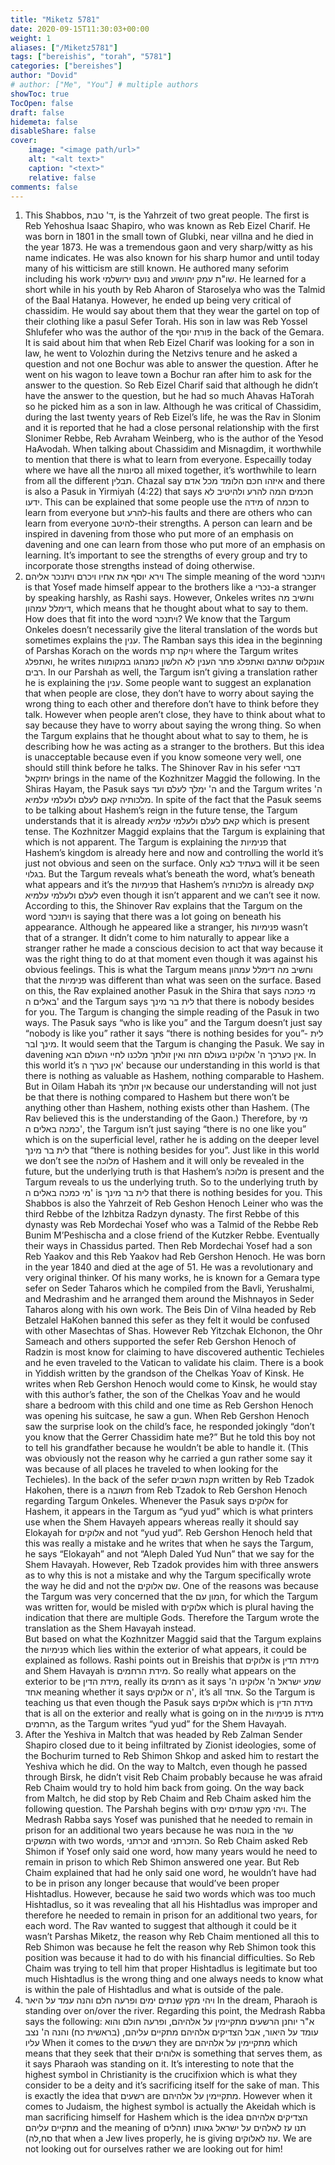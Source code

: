```yaml
---
title: "Miketz 5781"
date: 2020-09-15T11:30:03+00:00
weight: 1
aliases: ["/Miketz5781"]
tags: ["bereishis", "torah", "5781"]
categories: ["bereishes"]
author: "Dovid"
# author: ["Me", "You"] # multiple authors
showToc: true
TocOpen: false
draft: false
hidemeta: false
disableShare: false
cover:
    image: "<image path/url>"
    alt: "<alt text>"
    caption: "<text>"
    relative: false
comments: false
---
```

1) This Shabbos, ד' טבת, is the Yahrzeit of two great people. The first is Reb Yehoshua Isaac Shapiro, who was known as Reb Eizel Charif. He was born in 1801 in the small town of Glubki, near villna and he died in the year 1873. He was a tremendous gaon and very sharp/witty as his name indicates. He was also known for his sharp humor and until today many of his witticism are still known. He authored many seforim including his work נועם ירושלמי and שו"ת עמק יהושוע. He learned for a short while in his youth by Reb Aharon of Staroselya who was the Talmid of the Baal Hatanya. However, he ended up being very critical of chassidim. He would say about them that they wear the gartel on top of their clothing like a pasul Sefer Torah.  His son in law was Reb Yossel Shlufefer who was the author of the פורת יוסף in the back of the Gemara. It is said about him that when Reb Eizel Charif was looking for a son in law, he went to Volozhin during the Netzivs tenure and he asked a question and not one Bochur was able to answer the question. After he went on his wagon to leave town a Bochur ran after him to ask for the answer to the question. So Reb Eizel Charif said that although he didn’t have the answer to the question, but he had so much Ahavas HaTorah so he picked him as a son in law. Although he was critical of Chassidim, during the last twenty years of Reb Eizel’s life, he was the Rav in Slonim and it is reported that he had a close personal relationship with the first Slonimer Rebbe, Reb Avraham Weinberg, who is the author of the Yesod HaAvodah.
When talking about Chassidim and Misnagdim, it worthwhile to mention that there is what to learn from everyone. Especailly today where we have all the נסיונות all mixed together, it’s worthwhile to learn from all the different תבלין. Chazal say איזהו חכם הלומד מכל אדם and there is also a Pasuk in Yirmiyah (4:22) that says חכמים המה להרע ולהיטיב לא ידעו. This can be explained that some people use the מידה of חכמה to learn from everyone but להרע-his faults and there are others who can learn from everyone להיטב-their strengths. A person can learn and be inspired in davening from those who put more of an emphasis on davening and one can learn from those who put more of an emphasis on learning. It’s important to see the strengths of every group and try to incorporate those strengths instead of doing otherwise.
2) וירא יוסף את אחיו ויכרם ויתנכר אליהם
The simple meaning of the word ויתנכר is that Yosef made himself appear to the brothers like a נכרי-a stranger by speaking harshly, as Rashi says. However, Onkeles writes וחשיב מה דימלל עמהון, which means that he thought about what to say to them. How does that fit into the word ויתנכר?
We know that the Targum Onkeles doesn’t necessarily give the literal translation of the words but sometimes explains the ענין. The Ramban says this idea in the beginning of Parshas Korach on the words ויקח קרח where the Targum writes ואתפלג, he writes אונקלוס שתרגם ואתפלג פתר הענין לא הלשון כמנהגו במקומות רבים. In our Parshah as well, the Targum isn’t giving a translation rather he is explaining the ענין.
Some people want to suggest an explanation that when people are close, they don’t have to worry about saying the wrong thing to each other and therefore don’t have to think before they talk. However when people aren’t close, they have to think about what to say because they have to worry about saying the wrong thing. So when the Targum explains that he thought about what to say to them, he is describing how he was acting as a stranger to the brothers. But this idea is unacceptable because even if you know someone very well, one should still think before he talks.
The Shinover Rav in his sefer דברי יחזקאל brings in the name of the Kozhnitzer Maggid the following. In the Shiras Hayam, the Pasuk says ה' ימלך לעלם ועד and the Targum writes ה' מלכותיה קאם לעלם ולעלמי עלמיא. In spite of the fact that the Pasuk seems to be talking about Hashem’s reign in the future tense, the Targum understands that it is already קאם לעלם ולעלמי עלמיא which is present tense. The Kozhnitzer Maggid explains that the Targum is explaining that which is not apparent. The Targum is explaining the פנימיות that Hashem’s kingdom is already here and now and controlling the world it’s just not obvious and seen on the surface. Only בעתיד לבא will it be seen בגלוי. But the Targum reveals what’s beneath the word, what’s beneath what appears and it’s the פנימיות that Hashem’s מלכותיה is already קאם לעלם ולעלמי עלמיא even though it isn’t apparent and we can’t see it now.
According to this, the Shinover Rav explains that the Targum on the word ויתנכר is saying that there was a lot going on beneath his appearance. Although he appeared like a stranger, his פנימיות wasn’t that of a stranger. It didn’t come to him naturally to appear like a stranger rather he made a conscious decision to act that way because it was the right thing to do at that moment even though it was against his obvious feelings. This is what the Targum means וחשיב מה דימלל עמהון that the פנימיות was different than what was seen on the surface.
Based on this, the Rav explained another Pasuk in the Shira that says מי כמכה באלים ה' and the Targum says לית בר מינך that there is nobody besides for you. The Targum is changing the simple reading of the Pasuk in two ways. The Pasuk says “who is like you” and the Targum doesn’t just say “nobody is like you” rather it says “there is nothing besides for you”- לית ברI מינך. It would seem that the Targum is changing the Pasuk.
We say in davening אין כערכך ה' אלוקינו בעולם הזה ואין זולתך מלכנו לחיי העולם הבא. In this world it’s אין כערך ה' because our understanding in this world is that there is nothing as valuable as Hashem, nothing comparable to Hashem. But in Oilam Habah its אין זולתך because our understanding will not just be that there is nothing compared to Hashem but there won’t be anything other than Hashem, nothing exists other than Hashem. (The Rav believed this is the understanding of the Gaon.)
Therefore, by מי כמכה באלים ה', the Targum isn’t just saying “there is no one like you” which is on the superficial level, rather he is adding on the deeper level לית בר מינך that “there is nothing besides for you”. Just like in this world we don’t see the מלוכה of Hashem and it will only be revealed in the future, but the underlying truth is that Hashem’s מלוכה is present and the Targum reveals to us the underlying truth. So to the underlying truth by מי כמכה באלים ה' is לית בר מינך that there is nothing besides for you.
This Shabbos is also the Yahrzeit of Reb Geshon Henoch Leiner who was the third Rebbe of the Izhbitza Radzyn dynasty. The first Rebbe of this dynasty was Reb Mordechai Yosef who was a Talmid of the Rebbe Reb Bunim M’Peshischa and a close friend of the Kutzker Rebbe. Eventually their ways in Chassidus parted. Then Reb Mordechai Yosef had a son Reb Yaakov and this Reb Yaakov had Reb Gershon Henoch. He was born in the year 1840 and died at the age of 51. He was a revolutionary and very original thinker. Of his many works, he is known for a Gemara type sefer on Seder Taharos which he compiled from the Bavli, Yerushalmi, and Medrashim and he arranged them around the Mishnayos in Seder Taharos along with his own work.  The Beis Din of Vilna headed by Reb Betzalel HaKohen banned this sefer as they felt it would be confused with other Masechtas of Shas. However Reb Yitzchak Elchonon, the Ohr Sameach and others supported the sefer Reb Gershon Henoch of Radzin is most know for claiming to have discovered authentic Techieles and he even traveled to the Vatican to validate his claim.
There is a book in Yiddish written by the grandson of the Chelkas Yoav of Kinsk. He writes when Reb Gershon Henoch would come to Kinsk, he would stay with this author’s father, the son of the Chelkas Yoav and he would share a bedroom with this child and one time as Reb Gershon Henoch was opening his suitcase, he saw a gun. When Reb Gershon Henoch saw the surprise look on the child’s face, he responded jokingly “don’t you know that the Gerrer Chassidim hate me?” But he told this boy not to tell his grandfather because he wouldn’t be able to handle it. (This was obviously not the reason why he carried a gun rather some say it was because of all places he traveled to when looking for the Techieles).
In the back of the sefer תקנת השבים written by Reb Tzadok Hakohen, there is a תשובה from Reb Tzadok to Reb Gershon Henoch regarding Targum Onkeles. Whenever the Pasuk says אלוקים for Hashem, it appears in the Targum as “yud yud” which is what printers use when the Shem Havayeh appears whereas really it should say Elokayah for אלוקים and not “yud yud”.  Reb Gershon Henoch held that this was really a mistake and he writes that when he says the Targum, he says “Elokayah” and not “Aleph Daled Yud Nun” that we say for the Shem Havayah. However, Reb Tzadok provides him with three answers as to why this is not a mistake and why the Targum specifically wrote the way he did and not the שם אלוקים. One of the reasons was because the Targum was very concerned that the המון עם, for which the Targum was written for, would be misled with אלוקים which is plural having the indication that there are multiple Gods. Therefore the Targum wrote the translation as the Shem Havayah instead.  
But based on what the Kozhnitzer Maggid said that the Targum explains the פנימיות which lies within the exterior of what appears, it could be explained as follows. Rashi points out in Breishis that אלוקים is מידת הדין and Shem Havayah is מידת הרחמים. So really what appears on the exterior to be מידת הדין, really its רחמים as it says שמע ישראל ה' אלוקינו ה' אחד meaning whether it says אלוקים or ה', it’s all אחד. So the Targum is teaching us that even though the Pasuk says אלוקים which is מידת הדין that is all on the exterior and really what is going on in the פנימיות is מידת הרחמים, as the Targum writes “yud yud” for the Shem Havayah.
3) After the Yeshiva in Maltch that was headed by Reb Zalman Sender Shapiro closed due to it being infiltrated by Zionist ideologies, some of the Bochurim turned to Reb Shimon Shkop and asked him to restart the Yeshiva which he did. On the way to Maltch, even though he passed through Birsk, he didn’t visit Reb Chaim probably because he was afraid Reb Chaim would try to hold him back from going.
On the way back from Maltch, he did stop by Reb Chaim and Reb Chaim asked him the following question. The Parshah begins with ויהי מקץ שנתים ימים. The Medrash Rabba says Yosef was punished that he needed to remain in prison for an additional two years because he was בוטח in the שר המשקים with two words, זכרתני and הזכרתני. So Reb Chaim asked Reb Shimon if Yosef only said one word, how many years would he need to remain in prison to which Reb Shimon answered one year. But Reb Chaim explained that had he only said one word, he wouldn’t have had to be in prison any longer because that would’ve been proper Hishtadlus. However, because he said two words which was too much Hishtadlus, so it was revealing that all his Hishtadlus was improper and therefore he needed to remain in prison for an additional two years, for each word.
The Rav wanted to suggest that although it could be it wasn’t Parshas Miketz, the reason why Reb Chaim mentioned all this to Reb Shimon was because he felt the reason why Reb Shimon took this position was because it had to do with his financial difficulties. So Reb Chaim was trying to tell him that proper Hishtadlus is legitimate but too much Hishtadlus is the wrong thing and one always needs to know what is within the pale of Hishtadlus and what is outside of the pale.   
4) ויהי מקץ שנתים ימים ופרעה חלם והנה עמד על היאר
In the dream, Pharaoh is standing over on/over the river. Regarding this point, the Medrash Rabba says the following:
א"ר יוחנן הרשעים מתקיימין על אלהיהם, ופרעה חולם והוא עומד על היאור, אבל הצדיקים אלהיהם מתקיים עליהם, (בראשית כח) והנה ה' נצב עליו
When it comes to the רשעים they are מתקיימין על אלהיהם which means that they seek that their אלוהים is something that serves them, as it says Pharaoh was standing on it. It’s interesting to note that the highest symbol in Christianity is the crucifixion which is what they consider to be a deity and it’s sacrificing itself for the sake of man. This is exactly the idea that רשעים are מתקיימין על אלהיהם. However when it comes to Judaism, the highest symbol is actually the Akeidah which is man sacrificing himself for Hashem which is the idea הצדיקים אלהיהם מתקיים עליהם and the meaning of תנו עז לאלהים על ישראל גאותו (תהלים סח,לה) that when a Jew lives properly, he is giving עוז לאלוקים. We are not looking out for ourselves rather we are looking out for him!
